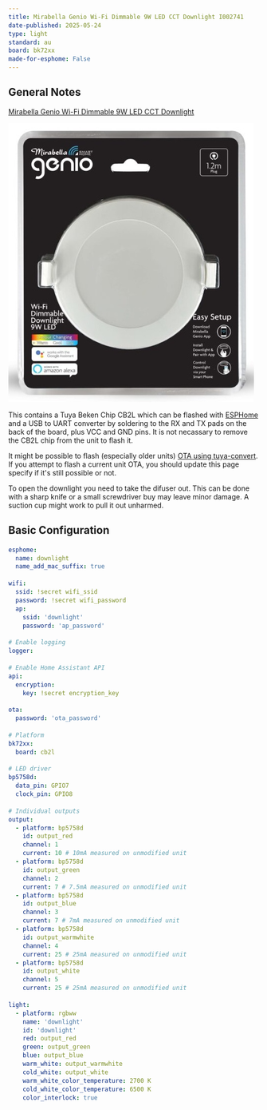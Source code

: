 ```yaml
---
title: Mirabella Genio Wi-Fi Dimmable 9W LED CCT Downlight I002741
date-published: 2025-05-24
type: light
standard: au
board: bk72xx
made-for-esphome: False
---
```


## General Notes

[Mirabella Genio Wi-Fi Dimmable 9W LED CCT Downlight](https://www.mirabellagenio.com.au/product-range/mirabella-genio-wi-fi-dimmable-9w-led/)

![Mirabella Genio Wi-Fi Dimmable 9W LED CCT Downlight](Mirabella-Genio-Downlight-9W-I002741.jpg 'Mirabella Genio Wi-Fi Dimmable 9W LED CCT Downlight')

This contains a Tuya Beken Chip CB2L which can be flashed with [ESPHome](https://esphome.io/) and a USB to UART converter by soldering to the RX and TX pads on the back of the board, plus VCC and GND pins. It is not necassary to remove the CB2L chip from the unit to flash it.

It might be possible to flash (especially older units) [OTA using tuya-convert](/guides/tuya-convert/). If you attempt to flash a current unit OTA, you should update this page specify if it's still possible or not.

To open the downlight you need to take the difuser out. This can be done with a sharp knife or a small screwdriver buy may leave minor damage. A suction cup might work to pull it out unharmed.

## Basic Configuration

```yaml
esphome:
  name: downlight
  name_add_mac_suffix: true

wifi:
  ssid: !secret wifi_ssid
  password: !secret wifi_password
  ap:
    ssid: 'downlight'
    password: 'ap_password'

# Enable logging
logger:

# Enable Home Assistant API
api:
  encryption:
    key: !secret encryption_key

ota:
  password: 'ota_password'

# Platform
bk72xx:
  board: cb2l

# LED driver
bp5758d:
  data_pin: GPIO7
  clock_pin: GPIO8

# Individual outputs
output:
  - platform: bp5758d
    id: output_red
    channel: 1
    current: 10 # 10mA measured on unmodified unit
  - platform: bp5758d
    id: output_green
    channel: 2
    current: 7 # 7.5mA measured on unmodified unit
  - platform: bp5758d
    id: output_blue
    channel: 3
    current: 7 # 7mA measured on unmodified unit
  - platform: bp5758d
    id: output_warmwhite
    channel: 4
    current: 25 # 25mA measured on unmodified unit
  - platform: bp5758d
    id: output_white
    channel: 5
    current: 25 # 25mA measured on unmodified unit

light:
  - platform: rgbww
    name: 'downlight'
    id: 'downlight'
    red: output_red
    green: output_green
    blue: output_blue
    warm_white: output_warmwhite
    cold_white: output_white
    warm_white_color_temperature: 2700 K
    cold_white_color_temperature: 6500 K
    color_interlock: true
```
